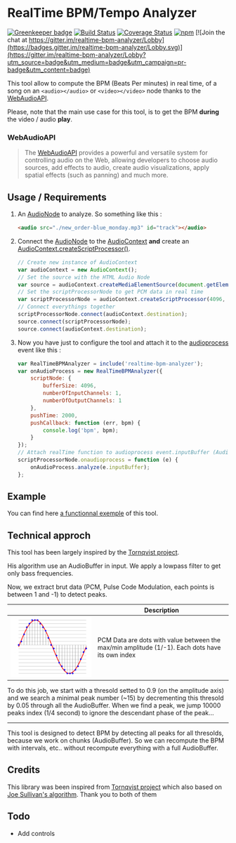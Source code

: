 # RealTime BPM/Tempo Analyzer


[![Greenkeeper badge](https://badges.greenkeeper.io/dlepaux/realtime-bpm-analyzer.svg)](https://greenkeeper.io/)
[![Build Status](https://travis-ci.org/dlepaux/realtime-bpm-analyzer.svg?branch=master)](https://travis-ci.org/dlepaux/realtime-bpm-analyzer)
[![Coverage Status](https://coveralls.io/repos/github/dlepaux/realtime-bpm-analyzer/badge.svg?branch=master)](https://coveralls.io/github/dlepaux/realtime-bpm-analyzer?branch=master)
[![npm](https://img.shields.io/npm/l/express.svg)]()
[![Join the chat at https://gitter.im/realtime-bpm-analyzer/Lobby](https://badges.gitter.im/realtime-bpm-analyzer/Lobby.svg)](https://gitter.im/realtime-bpm-analyzer/Lobby?utm_source=badge&utm_medium=badge&utm_campaign=pr-badge&utm_content=badge)

This tool allow to compute the BPM (Beats Per minutes) in real time, of a song on an `<audio></audio>` or `<video></video>` node thanks to the [WebAudioAPI](https://developer.mozilla.org/en-US/docs/Web/API/Web_Audio_API).

Please, note that the main use case for this tool, is to get the BPM **during** the video / audio **play**.

### WebAudioAPI

> The [WebAudioAPI](https://developer.mozilla.org/en-US/docs/Web/API/Web_Audio_API) provides a powerful and versatile system for controlling audio on the Web, allowing developers to choose audio sources, add effects to audio, create audio visualizations, apply spatial effects (such as panning) and much more.


## Usage / Requirements

1. An [AudioNode](https://developer.mozilla.org/en-US/docs/Web/API/AudioNode) to analyze. So something like this :
    ```html
    <audio src="./new_order-blue_monday.mp3" id="track"></audio>
    ```

2. Connect the [AudioNode](https://developer.mozilla.org/en-US/docs/Web/API/AudioNode) to the [AudioContext](https://developer.mozilla.org/en-US/docs/Web/API/AudioContext) **and** create an [AudioContext.createScriptProcessor()](https://developer.mozilla.org/en-US/docs/Web/API/ScriptProcessorNode).
    ```javascript
    // Create new instance of AudioContext
    var audioContext = new AudioContext();
    // Set the source with the HTML Audio Node
    var source = audioContext.createMediaElementSource(document.getElementById('track'));
    // Set the scriptProcessorNode to get PCM data in real time
    var scriptProcessorNode = audioContext.createScriptProcessor(4096, 1, 1);
    // Connect everythings together
    scriptProcessorNode.connect(audioContext.destination);
    source.connect(scriptProcessorNode);
    source.connect(audioContext.destination);
    ```
    
3. Now you have just to configure the tool and attach it to the [audioprocess](https://developer.mozilla.org/en-US/docs/Web/Events/audioprocess) event like this :
    ```javascript
    var RealTimeBPMAnalyzer = include('realtime-bpm-analyzer');
    var onAudioProcess = new RealTimeBPMAnalyzer({
        scriptNode: {
            bufferSize: 4096,
            numberOfInputChannels: 1,
            numberOfOutputChannels: 1
        },
        pushTime: 2000,
        pushCallback: function (err, bpm) {
            console.log('bpm', bpm);
        }
    });
    // Attach realTime function to audioprocess event.inputBuffer (AudioBuffer)
    scriptProcessorNode.onaudioprocess = function (e) {
        onAudioProcess.analyze(e.inputBuffer);
    };
    ```

## Example

You can find here [a functionnal exemple](https://github.com/dlepaux/realtime-bpm-analyzer-exemple) of this tool.


## Technical approch

This tool has been largely inspired by the [Tornqvist project](https://github.com/tornqvist/bpm-detective).

His algorithm use an AudioBuffer in input. We apply a lowpass filter to get only bass frequencies.

Now, we extract brut data (PCM, Pulse Code Modulation, each points is between 1 and -1) to detect peaks.

|                                       | Description                                                                                     |
| ------------------------------------- | ----------------------------------------------------------------------------------------------- |
| ![pcm data](./doc/pcm.png "PCM Data") | PCM Data are dots with value between the max/min amplitude (1/-1). Each dots have its own index |

To do this job, we start with a thresold setted to 0.9 (on the amplitude axis) and we search a minimal peak number (~15) by decrementing this thresold by 0.05 through all the AudioBuffer.
When we find a peak, we jump 10000 peaks index (1/4 second) to ignore the descendant phase of the peak...

---

This tool is designed to detect BPM by detecting all peaks for all thresolds, because we work on chunks (AudioBuffer). So we can recompute the BPM with intervals, etc.. without recompute everything with a full AudioBuffer.


## Credits

This library was been inspired from [Tornqvist project](https://github.com/tornqvist/bpm-detective) which also based on [Joe Sullivan's algorithm](http://joesul.li/van/beat-detection-using-web-audio/). Thank you to both of them

## Todo
- Add controls
